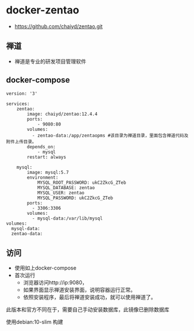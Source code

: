 # docker-zentao

* https://github.com/chaiyd/zentao.git

## 禅道
* 禅道是专业的研发项目管理软件


## docker-compose
```
version: '3'

services:
    zentao:
        image: chaiyd/zentao:12.4.4
        ports:
            - 9080:80
        volumes:
          - zentao-data:/app/zentaopms #该目录为禅道目录，里面包含禅道代码及附件上传目录。
        depends_on:
            - mysql
        restart: always

    mysql:
        image: mysql:5.7
        environment:
            MYSQL_ROOT_PASSWORD: ukC2ZkcG_ZTeb
            MYSQL_DATABASE: zentao
            MYSQL_USER: zentao
            MYSQL_PASSWORD: ukC2ZkcG_ZTeb
        ports:
          - 3306:3306            
        volumes:
          - mysql-data:/var/lib/mysql
volumes:
  mysql-data:
  zentao-data:
```

## 访问
* 使用如上docker-compose
* 首次运行
  * 浏览器访问http://ip:9080，
  * 如果界面显示禅道安装界面，说明容器运行正常。
  * 依照安装程序，最后将禅道安装成功，就可以使用禅道了。

此版本和官方不同在于，需要自己手动安装数据库，此镜像已删除数据库

使用debian:10-slim 构建
